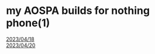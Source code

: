 # my AOSPA builds for nothing phone(1)

[2023/04/18](https://drive.google.com/file/d/1_Z57Punvu34ovQR50FoYpUAg-Ek5bEKH/view?usp=share_link?raw=true)<br>
[2023/04/20](https://drive.google.com/file/d/1kVWL7EACfpVRRUp3mNyMWo5KP7Ka_d2V/view?usp=sharing?raw=true)<br>

